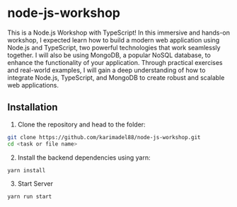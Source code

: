 # node-js-workshop
This is a Node.js Workshop with TypeScript! In this immersive and hands-on workshop, I expected learn how to build a modern web application using Node.js and TypeScript, two powerful technologies that work seamlessly together.
I will also be using MongoDB, a popular NoSQL database, to enhance the functionality of your application.
Through practical exercises and real-world examples, I will gain a deep understanding of how to integrate Node.js, TypeScript, and MongoDB to create robust and scalable web applications.


## Installation
1. Clone the repository and head to the folder:
 ```sh
git clone https://github.com/karimadel88/node-js-workshop.git
cd <task or file name>
```
2. Install the backend dependencies using yarn:
```sh
yarn install
```
3. Start Server
```sh
yarn run start
```
